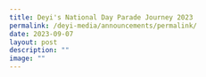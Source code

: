 ```yaml
---
title: Deyi's National Day Parade Journey 2023
permalink: /deyi-media/announcements/permalink/
date: 2023-09-07
layout: post
description: ""
image: ""
---
```

